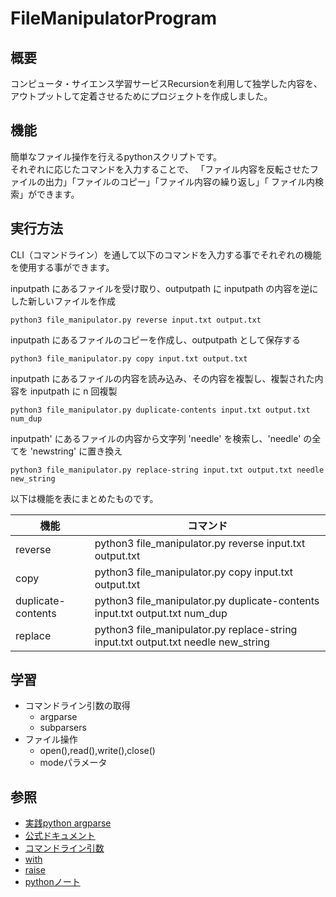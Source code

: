 # FileManipulatorProgram
## 概要
コンピュータ・サイエンス学習サービスRecursionを利用して独学した内容を、アウトプットして定着させるためにプロジェクトを作成しました。

## 機能
簡単なファイル操作を行えるpythonスクリプトです。  
それぞれに応じたコマンドを入力することで、 「ファイル内容を反転させたファイルの出力」「ファイルのコピー」「ファイル内容の繰り返し」「 ファイル内検索」ができます。

## 実行方法
CLI（コマンドライン）を通して以下のコマンドを入力する事でそれぞれの機能を使用する事ができます。

inputpath にあるファイルを受け取り、outputpath に inputpath の内容を逆にした新しいファイルを作成
```
python3 file_manipulator.py reverse input.txt output.txt
```

inputpath にあるファイルのコピーを作成し、outputpath として保存する
```
python3 file_manipulator.py copy input.txt output.txt
```

inputpath にあるファイルの内容を読み込み、その内容を複製し、複製された内容を inputpath に n 回複製
```
python3 file_manipulator.py duplicate-contents input.txt output.txt num_dup
```

inputpath' にあるファイルの内容から文字列 'needle' を検索し、'needle' の全てを 'newstring' に置き換え
```
python3 file_manipulator.py replace-string input.txt output.txt needle new_string
```


以下は機能を表にまとめたものです。

|  機能  |  コマンド  |
| --------- | --------- |
|reverse| python3 file_manipulator.py reverse input.txt output.txt|
|copy|python3 file_manipulator.py copy input.txt output.txt|
|duplicate-contents|python3 file_manipulator.py duplicate-contents input.txt output.txt num_dup|
|replace|python3 file_manipulator.py replace-string input.txt output.txt needle new_string|

## 学習
- コマンドライン引数の取得
  - argparse
  - subparsers
- ファイル操作
  - open(),read(),write(),close()
  - modeパラメータ

## 参照
- [実践python argparse](https://chaldene.net/argparse-parseargs)
- [公式ドキュメント](https://docs.python.org/ja/3/library/argparse.html#argparse.ArgumentTypeError)
- [コマンドライン引数](https://www.sejuku.net/blog/60106)
- [with](https://techplay.jp/column/1641)
- [raise](https://it-biz.online/python/raise/)
- [pythonノート](https://maku77.github.io/p/ybxfwev/)
